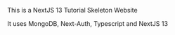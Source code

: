 This is a NextJS 13 Tutorial Skeleton Website

It uses MongoDB, Next-Auth, Typescript and NextJS 13
